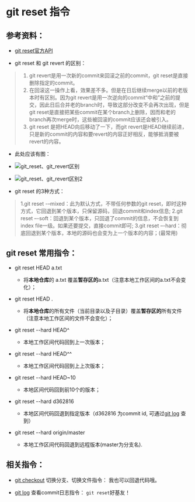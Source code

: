 # git reset 指令

## 参考资料：
* [git reset官方API](https://git-scm.com/docs/git-reset)

* git reset 和 git revert 的区别：
> 1. git revert是用一次新的commit来回滚之前的commit，git reset是直接删除指定的commit。 
> 2. 在回滚这一操作上看，效果差不多。但是在日后继续merge以前的老版本时有区别。因为git revert是用一次逆向的commit“中和”之前的提交，因此日后合并老的branch时，导致这部分改变不会再次出现，但是git reset是直接把某些commit在某个branch上删除，因而和老的branch再次merge时，这些被回滚的commit应该还会被引入。 
> 3. git reset 是把HEAD向后移动了一下，而git revert是HEAD继续前进，只是新的commit的内容和要revert的内容正好相反，能够抵消要被revert的内容。
* 此处应该有图：
* ![git_reset、git_revert区别](https://github.com/wteam-xq/testGit/blob/master/learn_log/log_img/git_reset_s1.png)
* ![git_reset、git_revert区别2](https://github.com/wteam-xq/testGit/blob/master/learn_log/log_img/git_reset_s2.png)

* git reset 的3种方式：
> 1.git reset -–mixed：此为默认方式，不带任何参数的git reset，即时这种方式，它回退到某个版本，只保留源码，回退commit和index信息; 
> 2.git reset –-soft：回退到某个版本，只回退了commit的信息，不会恢复到index file一级。如果还要提交，直接commit即可; 
> 3.git reset –-hard：彻底回退到某个版本，本地的源码也会变为上一个版本的内容；(最常用) 


## git reset 常用指令： 
* git reset HEAD a.txt
	* 将**本地仓库**的 a.txt 覆盖**暂存区的**a.txt（注意本地工作区间的a.txt不会变化）；

* git reset HEAD .
	* 将**本地仓库**的所有文件（当前目录以及子目录）覆盖**暂存区的**所有文件（注意本地工作区间的文件不会变化）；

* git reset --hard HEAD^
	* 本地工作区间代码回到上一次版本；

* git reset --hard HEAD^^
	* 本地工作区间代码回到上上次版本；
	
* git reset --hard HEAD~10
	* 本地区间代码回到前10个的版本；

* git reset --hard d362816
	* 本地区间代码回退到指定版本（d362816 为commit id, 可通过[git log](https://github.com/wteam-xq/testGit/blob/master/learn_log/git_clone.md) 查到）

* git reset --hard origin/master
	* 本地工作区间代码回退到远程版本(master为分支名).


## 相关指令：
* [git checkout](https://github.com/wteam-xq/testGit/blob/master/learn_log/git_checkout.md) 切换分支、切换文件指令： 我也可以回退代码哦。

* [git log](https://github.com/wteam-xq/testGit/blob/master/learn_log/git_log.md) 查看commit日志指令： `git reset`好基友！
